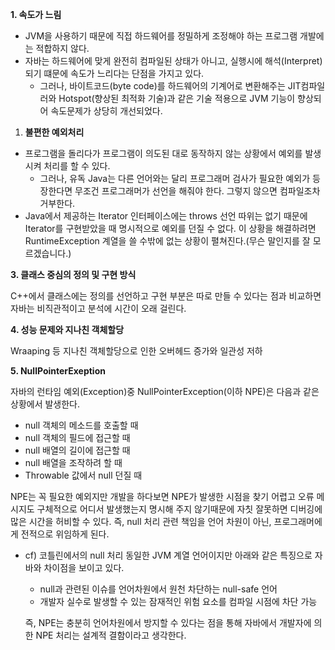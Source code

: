 **1. 속도가 느림**
- JVM을 사용하기 때문에 직접 하드웨어를 정밀하게 조정해야 하는 프로그램 개발에는 적합하지 않다.
- 자바는 하드웨어에 맞게 완전히 컴파일된 상태가 아니고, 실행시에 해석(Interpret)되기 떄문에 속도가 느리다는 단점을 가지고 있다.
    - 그러나, 바이트코드(byte code)를 하드웨어의 기계어로 변환해주는 JIT컴파일러와 Hotspot(향상된 최적화 기술)과 같은 기술 적용으로 JVM 기능이 향상되어 속도문제가 상당히 개선되었다.
1. **불편한 예외처리**
- 프로그램을 돌리다가 프로그램이 의도된 대로 동작하지 않는 상황에서 예외를 발생시켜 처리를 할 수 있다.
    - 그러나, 유독 Java는 다른 언어와는 달리 프로그래머 검사가 필요한 예외가 등장한다면 무조건 프로그래머가 선언을 해줘야 한다. 그렇지 않으면 컴파일조차 거부한다.
- Java에서 제공하는 Iterator 인터페이스에는 throws 선언 따위는 없기 때문에 Iterator를 구현받았을 때 명시적으로 예외를 던질 수 없다. 이 상황을 해결하려면 RuntimeException 계열을 쓸 수밖에 없는 상황이 펼쳐진다.(무슨 말인지를 잘 모르겠습니다.)

**3. 클래스 중심의 정의 및 구현 방식**

C++에서 클래스에는 정의를 선언하고 구현 부분은 따로 만들 수 있다는 점과 비교하면 자바는 비직관적이고 분석에 시간이 오래 걸린다.

**4. 성능 문제와 지나친 객체할당**

Wraaping 등 지나친 객체할당으로 인한 오버헤드 증가와 일관성 저하

**5. NullPointerExeption**

자바의 런타임 예외(Exception)중 NullPointerException(이하 NPE)은 다음과 같은 상황에서 발생한다.

- null 객체의 메소드를 호출할 때
- null 객체의 필드에 접근할 때
- null 배열의 길이에 접근할 때
- null 배열을 조작하려 할 때
- Throwable 값에서 null 던질 때

NPE는 꼭 필요한 예외지만 개발을 하다보면 NPE가 발생한 시점을 찾기 어렵고
오류 메시지도 구체적으로 어디서 발생했는지 명시해 주지 않기때문에 자칫 잘못하면 디버깅에 많은 시간을 허비할 수 있다.
즉, null 처리 관련 책임을 언어 차원이 아닌, 프로그래머에게 전적으로 위임하게 된다.

- cf) 코틀린에서의 null 처리
동일한 JVM 계열 언어이지만 아래와 같은 특징으로 자바와 차이점을 보이고 있다.
    - null과 관련된 이슈를 언어차원에서 원천 차단하는 null-safe 언어
    - 개발자 실수로 발생할 수 있는 잠재적인 위험 요소를 컴파일 시점에 차단 가능
    
    즉, NPE는 충분히 언어차원에서 방지할 수 있다는 점을 통해
    자바에서 개발자에 의한 NPE 처리는 설계적 결함이라고 생각한다.
